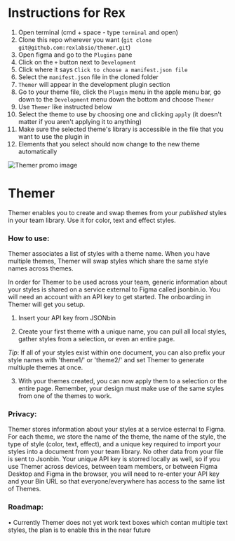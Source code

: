 # Instructions for Rex

1. Open terminal (cmd + space - type `terminal` and open)
2. Clone this repo wherever you want (`git clone git@github.com:rexlabsio/themer.git`)
3. Open figma and go to the `Plugins` pane
4. Click on the `+` button next to `Development`
5. Click where it says `Click to choose a manifest.json file`
6. Select the `manifest.json` file in the cloned folder
7. `Themer` will appear in the development plugin section
8. Go to your theme file, click the `Plugin` menu in the apple menu bar, go down to the `Development` menu down the bottom and choose `Themer`
9. Use `Themer` like instructed below
10. Select the theme to use by choosing one and clicking `apply` (it doesn't matter if you aren't applying it to anything)
11. Make sure the selected theme's library is accessible in the file that you want to use the plugin in
12. Elements that you select should now change to the new theme automatically

![Themer promo image](img/themer-banner-v2.0-github.png?raw=true 'Themer promo')

# Themer

Themer enables you to create and swap themes from your _published_ styles in your team library. Use it for color, text and effect styles.

### How to use:

Themer associates a list of styles with a theme name. When you have multiple themes, Themer will swap styles which share the same style names across themes.

In order for Themer to be used across your team, generic information about your styles is shared on a service external to Figma called jsonbin.io. You will need an account with an API key to get started. The onboarding in Themer will get you setup.

1. Insert your API key from JSONbin

2. Create your first theme with a unique name, you can pull all local styles, gather styles from a selection, or even an entire page.

_Tip_: If all of your styles exist within one document, you can also prefix your style names with 'theme1/' or 'theme2/' and set Themer to generate multiuple themes at once.

3. With your themes created, you can now apply them to a selection or the entire page. Remember, your design must make use of the same styles from one of the themes to work.

### Privacy:

Themer stores information about your styles at a service esternal to Figma. For each theme, we store the name of the theme, the name of the style, the type of style (color, text, effect), and a unique key required to import your styles into a document from your team library. No other data from your file is sent to Jsonbin. Your unique API key is storred locally as well, so if you use Themer across devices, between team members, or between Figma Desktop and Figma in the browser, you will need to re-enter your API key and your Bin URL so that everyone/everywhere has access to the same list of Themes.

### Roadmap:

• Currently Themer does not yet work text boxes which contan multiple text styles, the plan is to enable this in the near future
